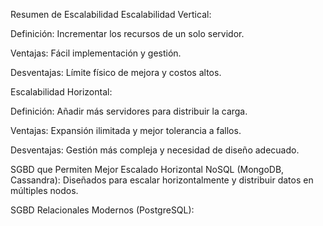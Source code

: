 Resumen de Escalabilidad
Escalabilidad Vertical:

Definición: Incrementar los recursos de un solo servidor.

Ventajas: Fácil implementación y gestión.

Desventajas: Límite físico de mejora y costos altos.

Escalabilidad Horizontal:

Definición: Añadir más servidores para distribuir la carga.

Ventajas: Expansión ilimitada y mejor tolerancia a fallos.

Desventajas: Gestión más compleja y necesidad de diseño adecuado.

SGBD que Permiten Mejor Escalado Horizontal
NoSQL (MongoDB, Cassandra): Diseñados para escalar horizontalmente y distribuir datos en múltiples nodos.

SGBD Relacionales Modernos (PostgreSQL):